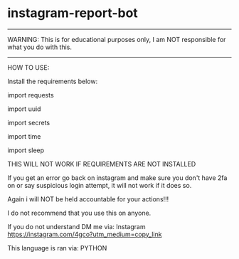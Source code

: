 # instagram-report-bot

***********************************************************************************************
WARNING: This is for educational purposes only, I am NOT responsible for what you do with this.
***********************************************************************************************


HOW TO USE:

Install the requirements below:

import requests

import uuid

import secrets

import time

import sleep

THIS WILL NOT WORK IF REQUIREMENTS ARE NOT INSTALLED


If you get an error go back on instagram and make sure you don't have 2fa on or say suspicious login attempt, it will not work if it does so. 




Again i will NOT be held accountable for your actions!!!

I do not recommend that you use this on anyone.

If you do not understand DM me via: Instagram
https://instagram.com/4gco?utm_medium=copy_link

This language is ran via: PYTHON
